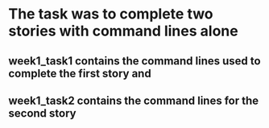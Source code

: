 # The task was to complete two stories with command lines alone

## week1_task1 contains the command lines used to complete the first story and 
## week1_task2 contains the command lines for the second story

